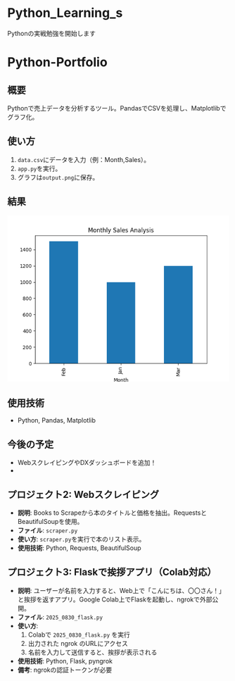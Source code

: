 # Python_Learning_s
Pythonの実戦勉強を開始します

# Python-Portfolio
## 概要
Pythonで売上データを分析するツール。PandasでCSVを処理し、Matplotlibでグラフ化。
## 使い方
1. `data.csv`にデータを入力（例：Month,Sales）。
2. `app.py`を実行。
3. グラフは`output.png`に保存。
## 結果
![Sales Graph](output.png)
## 使用技術
- Python, Pandas, Matplotlib
## 今後の予定
- WebスクレイピングやDXダッシュボードを追加！
- 



## プロジェクト2: Webスクレイピング
- **説明**: Books to Scrapeから本のタイトルと価格を抽出。RequestsとBeautifulSoupを使用。
- **ファイル**: `scraper.py`
- **使い方**: `scraper.py`を実行で本のリスト表示。
- **使用技術**: Python, Requests, BeautifulSoup



## プロジェクト3: Flaskで挨拶アプリ（Colab対応）

- **説明**: ユーザーが名前を入力すると、Web上で「こんにちは、〇〇さん！」と挨拶を返すアプリ。Google Colab上でFlaskを起動し、ngrokで外部公開。
- **ファイル**: `2025_0830_flask.py`
- **使い方**:
  1. Colabで `2025_0830_flask.py` を実行
  2. 出力された ngrok のURLにアクセス
  3. 名前を入力して送信すると、挨拶が表示される
- **使用技術**: Python, Flask, pyngrok
- **備考**: ngrokの認証トークンが必要
